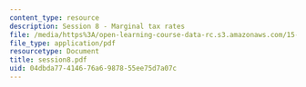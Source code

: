 ```yaml
---
content_type: resource
description: Session 8 - Marginal tax rates
file: /media/https%3A/open-learning-course-data-rc.s3.amazonaws.com/15-518-taxes-and-business-strategy-fall-2002/04dbda77414676a6987855ee75d7a07c_session8.pdf
file_type: application/pdf
resourcetype: Document
title: session8.pdf
uid: 04dbda77-4146-76a6-9878-55ee75d7a07c
---
```

